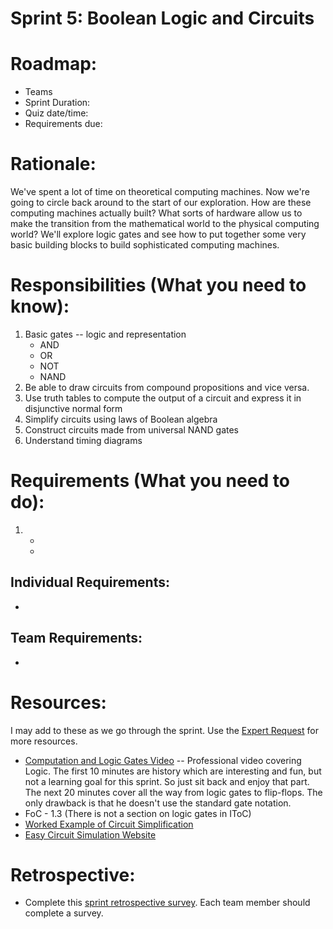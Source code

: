 # Sprint 5: Boolean Logic and Circuits

# Roadmap:
* Teams
* Sprint Duration: 
* Quiz date/time: 
* Requirements due: 

# Rationale: 
We've spent a lot of time on theoretical computing machines.  Now we're going to circle back around to the start of our exploration.  How are these computing machines actually built?  What sorts of hardware allow us to make the transition from the mathematical world to the physical computing world?  We'll explore logic gates and see how to put together some very basic building blocks to build sophisticated computing machines. 

# Responsibilities (What you need to know):
1. Basic gates -- logic and representation
   * AND
   * OR
   * NOT
   * NAND
2. Be able to draw circuits from compound propositions and vice versa.
3. Use truth tables to compute the output of a circuit and express it in disjunctive normal form
4. Simplify circuits using laws of Boolean algebra
5. Construct circuits made from universal NAND gates
6. Understand timing diagrams

# Requirements (What you need to do):
1.
   *
   *

## Individual Requirements:
   *

## Team Requirements:
   * 
   
# Resources:  
I may add to these as we go through the sprint.  Use the [Expert Request](https://rollins.co1.qualtrics.com/jfe/form/SV_0jNfbBpN1clDJfn?course=mat310s20&sprint=5) for more resources. 
   * [Computation and Logic Gates Video](https://rollins.kanopy.com/video/computation-and-logic-gates) -- Professional video covering Logic.  The first 10 minutes are history which are interesting and fun, but not a learning goal for this sprint.  So just sit back and enjoy that part.  The next 20 minutes cover all the way from logic gates to flip-flops.  The only drawback is that he doesn't use the standard gate notation.
   * FoC - 1.3  (There is not a section on logic gates in IToC)
   * [Worked Example of Circuit Simplification](./worked_example-simplification.pdf)
   * [Easy Circuit Simulation Website](https://sciencedemos.org.uk/logic_gates.php)
   
# Retrospective:
  * Complete this [sprint retrospective survey](https://rollins.co1.qualtrics.com/jfe/form/SV_3rAIzhpHFYbIixf?course=mat310s20&sprint=5).  Each team member should complete a survey.
